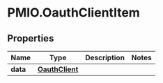 # PMIO.OauthClientItem

## Properties
Name | Type | Description | Notes
------------ | ------------- | ------------- | -------------
**data** | [**OauthClient**](OauthClient.md) |  | 


